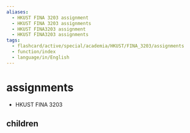 ```yaml
---
aliases:
  - HKUST FINA 3203 assignment
  - HKUST FINA 3203 assignments
  - HKUST FINA3203 assignment
  - HKUST FINA3203 assignments
tags:
  - flashcard/active/special/academia/HKUST/FINA_3203/assignments
  - function/index
  - language/in/English
---
```


# assignments

- HKUST FINA 3203

## children
